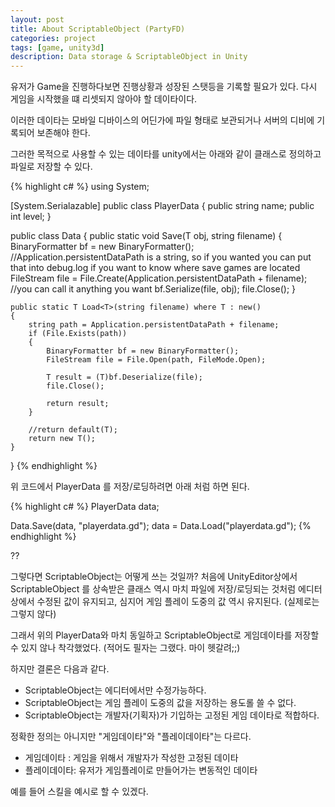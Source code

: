 ```yaml
---
layout: post
title: About ScriptableObject (PartyFD)
categories: project
tags: [game, unity3d]
description: Data storage & ScriptableObject in Unity
---
```


유저가 Game을 진행하다보면 진행상황과 성장된 스탯등을 기록할 필요가 있다.
다시 게임을 시작했을 떄 리셋되지 않아야 할 데이타이다.

이러한 데이타는 모바일 디바이스의 어딘가에 파일 형태로 보관되거나 서버의 디비에 기록되어
보존해야 한다.

그러한 목적으로 사용할 수 있는 데이타를 unity에서는 아래와 같이 클래스로 정의하고 파일로
저장할 수 있다.

{% highlight c# %}
using System;

[System.Serialazable]
public class PlayerData
{
  public string name;
  public int level;
}

public class Data
{
    public static void Save<T>(T obj, string filename)
    {
        BinaryFormatter bf = new BinaryFormatter();
        //Application.persistentDataPath is a string, so if you wanted you can put that into debug.log if you want to know where save games are located
        FileStream file = File.Create(Application.persistentDataPath + filename); //you can call it anything you want
        bf.Serialize(file, obj);
        file.Close();
    }

    public static T Load<T>(string filename) where T : new()
    {
        string path = Application.persistentDataPath + filename;
        if (File.Exists(path))
        {
            BinaryFormatter bf = new BinaryFormatter();
            FileStream file = File.Open(path, FileMode.Open);

            T result = (T)bf.Deserialize(file);
            file.Close();

            return result;
        }

        //return default(T);
        return new T();
    }
}
{% endhighlight %}

위 코드에서 PlayerData 를 저장/로딩하려면 아래 처럼 하면 된다.

{% highlight c# %}
PlayerData data;

Data.Save<PlayerData>(data, "playerdata.gd");
data = Data.Load<PlayerData>("playerdata.gd");
{% endhighlight %}

??

그렇다면 ScriptableObject는 어떻게 쓰는 것일까? 처음에 UnityEditor상에서 ScriptableObject
를 상속받은 클래스 역시 마치 파일에 저장/로딩되는 것처럼 에디터상에서 수정된 값이 유지되고,
심지어 게임 플레이 도중의 값 역시 유지된다. (실제로는 그렇지 않다)

그래서 위의 PlayerData와 마치 동일하고 ScriptableObject로 게임데이타를 저장할 수 있지 않나
착각했었다. (적어도 필자는 그랬다. 마이 헷갈려;;)

하지만 결론은 다음과 같다.
* ScriptableObject는 에디터에서만 수정가능하다.
* ScriptableObject는 게임 플레이 도중의 값을 저장하는 용도롤 쓸 수 없다.
* ScriptableObject는 개발자(기획자)가 기입하는 고정된 게임 데이타로 적합하다.  

정확한 정의는 아니지만 "게임데이타"와 "플레이데이타"는 다르다.

* 게임데이타 : 게임을 위해서 개발자가 작성한 고정된 데이타
* 플레이데이타: 유저가 게임플레이로 만들어가는 변동적인 데이타

예를 들어 스킬을 예시로 할 수 있겠다.

